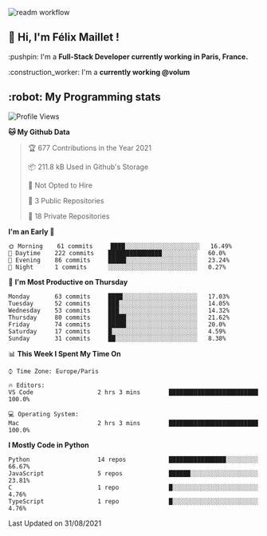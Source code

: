 ![readm workflow](https://github.com/fmaillet24/fmaillet24/actions/workflows/main.yml/badge.svg)

<h2>👋 Hi, I'm Félix Maillet !</h2>

<p>:pushpin: I'm a <strong>Full-Stack Developer currently working in Paris, France.</strong></p>
<p>:construction_worker: I'm a <strong>currently working @volum</strong></p>

<h2>:robot: My Programming stats</h2>

<!--START_SECTION:waka-->
![Profile Views](http://img.shields.io/badge/Profile%20Views-0-blue)

**🐱 My Github Data** 

> 🏆 677 Contributions in the Year 2021
 > 
> 📦 211.8 kB Used in Github's Storage 
 > 
> 🚫 Not Opted to Hire
 > 
> 📜 3 Public Repositories 
 > 
> 🔑 18 Private Repositories  
 > 
**I'm an Early 🐤** 

```text
🌞 Morning    61 commits     ████░░░░░░░░░░░░░░░░░░░░░   16.49% 
🌆 Daytime    222 commits    ███████████████░░░░░░░░░░   60.0% 
🌃 Evening    86 commits     █████░░░░░░░░░░░░░░░░░░░░   23.24% 
🌙 Night      1 commits      ░░░░░░░░░░░░░░░░░░░░░░░░░   0.27%

```
📅 **I'm Most Productive on Thursday** 

```text
Monday       63 commits     ████░░░░░░░░░░░░░░░░░░░░░   17.03% 
Tuesday      52 commits     ███░░░░░░░░░░░░░░░░░░░░░░   14.05% 
Wednesday    53 commits     ███░░░░░░░░░░░░░░░░░░░░░░   14.32% 
Thursday     80 commits     █████░░░░░░░░░░░░░░░░░░░░   21.62% 
Friday       74 commits     █████░░░░░░░░░░░░░░░░░░░░   20.0% 
Saturday     17 commits     █░░░░░░░░░░░░░░░░░░░░░░░░   4.59% 
Sunday       31 commits     ██░░░░░░░░░░░░░░░░░░░░░░░   8.38%

```


📊 **This Week I Spent My Time On** 

```text
⌚︎ Time Zone: Europe/Paris

🔥 Editors: 
VS Code                  2 hrs 3 mins        █████████████████████████   100.0%

💻 Operating System: 
Mac                      2 hrs 3 mins        █████████████████████████   100.0%

```

**I Mostly Code in Python** 

```text
Python                   14 repos            ████████████████░░░░░░░░░   66.67% 
JavaScript               5 repos             ██████░░░░░░░░░░░░░░░░░░░   23.81% 
C                        1 repo              █░░░░░░░░░░░░░░░░░░░░░░░░   4.76% 
TypeScript               1 repo              █░░░░░░░░░░░░░░░░░░░░░░░░   4.76%

```



 Last Updated on 31/08/2021
<!--END_SECTION:waka-->

